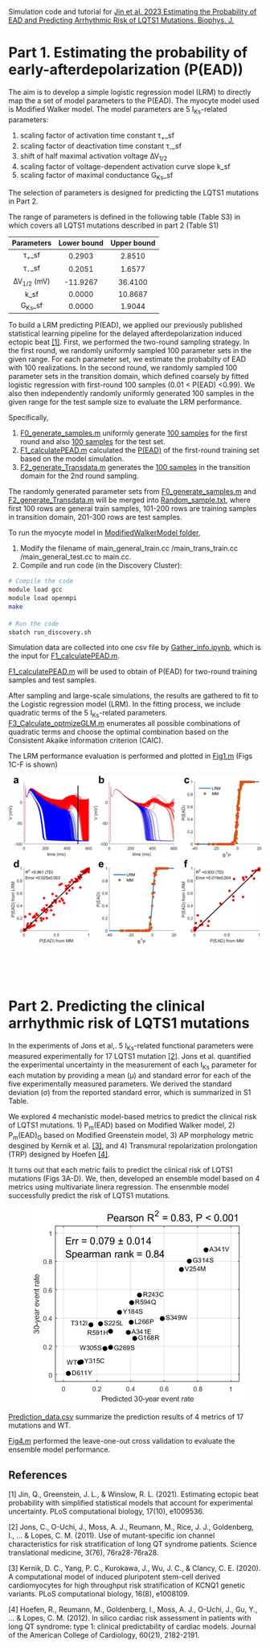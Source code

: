 Simulation code and tutorial for [Jin et al. 2023 Estimating the Probability of EAD and Predicting Arrhythmic Risk of LQTS1 Mutations. Biophys. J.](https://www.cell.com/biophysj/fulltext/S0006-3495(23)00557-X)


# Part 1. Estimating the probability of early-afterdepolarization (P(EAD))
The aim is to develop a simple logistic regression model (LRM) to directly map the a set of model parameters to the P(EAD). The myocyte model used is Modified Walker model. The model parameters are 5 I<sub>Ks</sub>-related parameters:
1. scaling factor of activation time constant τ<sub>+</sub>_sf 
2. scaling factor of deactivation time constant τ<sub>-</sub>_sf 
3. shift of half maximal activation voltage ∆V<sub>1/2</sub> 
4. scaling factor of voltage-dependent activation curve slope k_sf
5. scaling factor of maximal conductance G<sub>Ks</sub>_sf

The selection of parameters is designed for predicting the LQTS1 mutations in Part 2.

The range of parameters is defined in the following table (Table S3) in which covers all LQTS1 mutations described in part 2 (Table S1)

Parameters    | Lower bound   | Upper bound
:-------------: | :-------------: | :-------------:
τ<sub>+</sub>_sf  | 0.2903  | 2.8510
τ<sub>-</sub>_sf   | 0.2051  | 1.6577
∆V<sub>1/2</sub> (mV)    | -11.9267  | 36.4100
k_sf   | 0.0000  | 10.8687
G<sub>Ks</sub>_sf   | 0.0000  | 1.9044


To build a LRM predicting P(EAD), we applied our previously published statistical learning pipeline for the delayed afterdepolarization induced ectopic beat [[1]](https://doi.org/10.1371/journal.pcbi.1009536). First, we performed the two-round sampling strategy. In the first round, we randomly uniformly sampled 100 parameter sets in the given range. For each parameter set, we estimate the probabilty of EAD with 100 realizations. In the second round, we randomly sampled 100 parameter sets in the transition domain, which defined coarsely by fitted logistic regression with first-round 100 samples (0.01 < P(EAD) <0.99). We also then independently randomly uniformly generated 100 samples in the given range for the test sample size to evaluate the LRM performance. 

Specifically,
1. [F0_generate_samples.m](./Sampling%20files/F0_generate_samples.m) uniformly generate [100 samples](./Sampling%20files/Samples_general_train.mat) for the first round and also [100 samples](./Sampling%20files/Samples_general_test.mat) for the test set.
2. [F1_calculatePEAD.m](./Sampling%20files/F1_calculatePEAD.m) calculated the [P(EAD)](./Sampling%20files/General_train_EAD_summary.mat) of the first-round training set based on the model simulation.
3. [F2_generate_Transdata.m](./Sampling%20files/F2_generate_Transdata.m) generates the [100 samples](./Sampling%20files/Samples_trans_train.mat) in the transition domain for the 2nd round sampling.

The randomly generated parameter sets from [F0_generate_samples.m](./Sampling%20files/F0_generate_samples.m) and [F2_generate_Transdata.m](./Sampling%20files/F2_generate_Transdata.m) will be merged into [Random_sample.txt](./ModifiedWalkerModel/output/Random_samples.txt), where first 100 rows are general train samples, 101-200 rows are training samples in transition domain, 201-300 rows are test samples.

To run the myocyte model in [ModifiedWalkerModel folder](./ModifiedWalkerModel), 
1. Modify the filename of main_general_train.cc /main_trans_train.cc /main_general_test.cc to main.cc.
2. Compile and run code (in the Discovery Cluster): 
```bash
# Compile the code
module load gcc
module load openmpi
make

# Run the code
sbatch run_discovery.sh
```
Simulation data are collected into one csv file by [Gather_info.ipynb](./ModifiedWalkerModel/output/loadingData/Gather_info.ipynb), which is the input for [F1_calculatePEAD.m](./Sampling%20files/F1_calculatePEAD.m).

[F1_calculatePEAD.m](./Sampling%20files/F1_calculatePEAD.m) will be used to obtain of P(EAD) for two-round training samples and test samples.

After sampling and large-scale simulations, the results are gathered to fit to the Logistic regression model (LRM). In the fitting process, we include quadratic terms of the 5 I<sub>Ks</sub>-related parameters. [F3_Calculate_optmizeGLM.m](./LRMmodeling/F3_Calculate_optmizeGLM.m) enumerates all possible combinations of quadratic terms and choose the optimal combination based on the Consistent Akaike information criterion (CAIC).

The LRM performance evaluation is performed and plotted in [Fig1.m](./LRMmodeling/Fig1.m) (Figs 1C-F is shown)

![Figure1](./LRMmodeling/fig1.jpg)

<br />
<br />
<br />

# Part 2. Predicting the clinical arrhythmic risk of LQTS1 mutations

In the experiments of Jons et al,. 5 I<sub>Ks</sub>-related functional parameters were measured experimentally for 17 LQTS1 mutation [[2]](https://www.science.org/doi/10.1126/scitranslmed.3001551). Jons et al. quantified the experimental uncertainty in the measurement of each I<sub>Ks</sub> parameter for each mutation by providing a mean (µ) and standard error for each of the five experimentally measured parameters. We derived the standard deviation (σ) from the reported standard error, which is summarized in S1 Table.

We explored 4 mechanistic model-based metrics to predict the clinical risk of LQTS1 mutations. 1) P<sub>m</sub>(EAD) based on Modified Walker model, 2) P<sub>m</sub>(EAD)<sub>G</sub> based on Modified Greenstein model, 3) AP morphology metric desgined by Kernik et al. [[3]](https://doi.org/10.1371/journal.pcbi.1008109), and 4) Transmural repolarization prolongation (TRP) designed by Hoefen [[4]](https://www.jacc.org/doi/abs/10.1016/j.jacc.2012.07.053).

It turns out that each metric fails to predict the clinical risk of LQTS1 mutations (Figs 3A-D). We, then, developed an ensemble model based on 4 metrics using multivariate linera regression. The ensenmble model successfully predict the risk of LQTS1 mutations.
<p align="center">
  <img src=./Prediction%20results/fig4.jpg />
</p>

[Prediction_data.csv](./Prediction%20results/Prediction_data.csv) summarize the prediction results of 4 metrics of 17 mutations and WT. 

[Fig4.m](./Prediction%20results/Fig4.m) performed the leave-one-out cross validation to evaluate the ensemble model performance.


## References
[1] Jin, Q., Greenstein, J. L., & Winslow, R. L. (2021). Estimating ectopic beat probability with simplified statistical models that account for experimental uncertainty. PLoS computational biology, 17(10), e1009536.

[2] Jons, C., O-Uchi, J., Moss, A. J., Reumann, M., Rice, J. J., Goldenberg, I., ... & Lopes, C. M. (2011). Use of mutant-specific ion channel characteristics for risk stratification of long QT syndrome patients. Science translational medicine, 3(76), 76ra28-76ra28.

[3] Kernik, D. C., Yang, P. C., Kurokawa, J., Wu, J. C., & Clancy, C. E. (2020). A computational model of induced pluripotent stem-cell derived cardiomyocytes for high throughput risk stratification of KCNQ1 genetic variants. PLoS computational biology, 16(8), e1008109.

[4] Hoefen, R., Reumann, M., Goldenberg, I., Moss, A. J., O-Uchi, J., Gu, Y., ... & Lopes, C. M. (2012). In silico cardiac risk assessment in patients with long QT syndrome: type 1: clinical predictability of cardiac models. Journal of the American College of Cardiology, 60(21), 2182-2191.